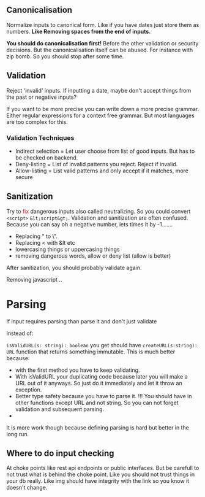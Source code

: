 
## Canonicalisation 

Normalize inputs to canonical form. Like if you have dates just store them as numbers. **Like Removing spaces from the end of inputs.**

**You should do canonicalisation first!** Before the other validation or security decisions. But the canonicalisation itself can be abused. For instance with zip bomb. So you should stop after some time. 

## Validation 

Reject 'invalid' inputs. If inputting a date, maybe don't accept things from the past or negative inputs? 

If you want to be more precise you can write down a more precise grammar. Either regular expressions for a context free grammar. But most languages are too complex for this. 

### Validation Techniques 
- Indirect selection = Let user choose from list of good inputs. But has to be checked on backend.
- Deny-listing = List of invalid patterns you reject. Reject if invalid. 
- Allow-listing = List valid patterns and only accept if it matches, more secure

## Sanitization  

Try to <span style="color:red">fix</span> dangerous inputs also called neutralizing. So you could convert `<script>` `&lt;script&gt;`. Validation and sanitization are often confused. Because you can say oh a negative number, lets times it by -1.......

- Replacing \" to \\\". 
- Replacing < with &lt etc
- lowercasing things or uppercasing things
- removing dangerous words, allow or deny list (allow is better)

After sanitization, you should probably validate again.

Removing javascript ..


# Parsing 

If input requires parsing than parse it and don't just validate

Instead of:

`isValidURL(s: string): boolean` you get should have `createURL(s:string): URL` function that returns something immutable. This is much better because:
- with the first method you have to keep validating. 
- With isValidURL your duplicating code because later you will make a URL out of it anyways. So just do it immediately and let it throw an exception. 
- Better type safety because you have to parse it. !!! You should have in other functions except URL and not string. So you can not forget validation and subsequent parsing.
- 

It is more work though because defining parsing is hard but better in the long run.

## Where to do input checking

At choke points like rest api endpoints or public interfaces. But be carefull to not trust what is behind the choke point. Like you should not trust things in your db really. Like img should have integrity with the link so you know it doesn't change. 